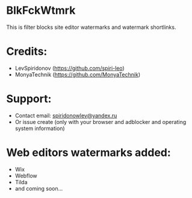 # BlkFckWtmrk
This is filter blocks site editor watermarks and watermark shortlinks.
# Credits:
+ LevSpiridonov (https://github.com/spiri-leo)
+ MonyaTechnik (https://github.com/MonyaTechnik)
# Support:
+ Contact email: spiridonowlev@yandex.ru
+ Or issue create (only with your browser and adblocker and operating system information)
# Web editors watermarks added:
+ Wix
+ Webflow
+ Tilda
+ and coming soon...
